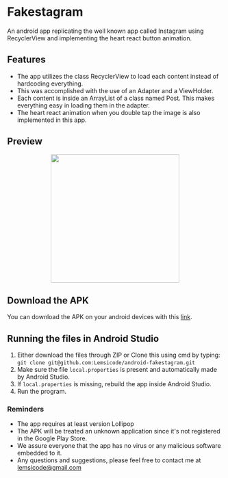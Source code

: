 # Fakestagram
An android app replicating the well known app called Instagram using RecyclerView and implementing the heart react button animation.

## Features
* The app utilizes the class RecyclerView to load each content instead of hardcoding everything.
* This was accomplished with the use of an Adapter and a ViewHolder.
* Each content is inside an ArrayList of a class named Post. This makes everything easy in loading them in the adapter.
* The heart react animation when you double tap the image is also implemented in this app.

## Preview
<p align="center">
  <img src="https://media.giphy.com/media/sM5GBcYDWhqkwv2b3L/giphy.gif" width="300px" />
</p>

## Download the APK
You can download the APK on your android devices with this [link](https://bit.ly/Lemsicode-Fakestagram).

## Running the files in Android Studio
1. Either download the files through ZIP or Clone this using cmd by typing:<br />`git clone git@github.com:Lemsicode/android-fakestagram.git`
2. Make sure the file `local.properties` is present and automatically made by Android Studio.
3. If `local.properties` is missing, rebuild the app inside Android Studio.
4. Run the program.

### Reminders
* The app requires at least version Lollipop
* The APK will be treated an unknown application since it's not registered in the Google Play Store.
* We assure everyone that the app has no virus or any malicious software embedded to it.
* Any questions and suggestions, please feel free to contact me at lemsicode@gmail.com
